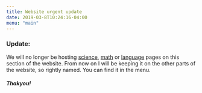 ```yaml
---
title: Website urgent update
date: 2019-03-8T10:24:16-04:00
menu: "main"
---
```


### Update:

We will no longer be hosting [science](https://science.www.lazarmarlin.tk), [math](https://www.math.lazarmarlin.tk) or [language](https://www.language.lazarmarlin.tk) pages on this section of the website. From now on I will be keeping it on the other parts of the website, so rightly named. You can find it in the menu. 

##### Thakyou!
 
